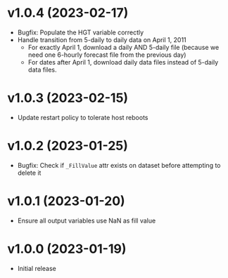 # v1.0.4 (2023-02-17)

* Bugfix: Populate the HGT variable correctly
* Handle transition from 5-daily to daily data on April 1, 2011
    * For exactly April 1, download a daily AND 5-daily file (because we need one
      6-hourly forecast file from the previous day)
    * For dates after April 1, download daily data files instead of 5-daily data files.


# v1.0.3 (2023-02-15)

* Update restart policy to tolerate host reboots


# v1.0.2 (2023-01-25)

* Bugfix: Check if `_FillValue` attr exists on dataset before attempting to delete it


# v1.0.1 (2023-01-20)

* Ensure all output variables use NaN as fill value


# v1.0.0 (2023-01-19)

* Initial release

